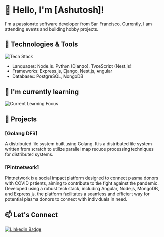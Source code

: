 # 👋 Hello, I'm [Ashutosh]!

I'm a passionate software developer from San Francisco. Currently, I am attending events and building hobby projects.

## 🔧 Technologies & Tools

![Tech Stack](https://img.shields.io/badge/Tech%20Stack-Node.js%20%7C%20Django%20%7C%20Nest.js%20%7C%20PostgreSQL%20%7C%20MongoDB%20%7C%20Angular-blue)

- Languages: Node.js, Python (Django), TypeScript (Nest.js)
- Frameworks: Express.js, Django, Nest.js, Angular
- Databases: PostgreSQL, MongoDB

## 🌱 I'm currently learning

![Current Learning Focus](https://img.shields.io/badge/Currently%20Learning-SystemDesign-red)

## 🚀 Projects

### [Golang DFS]

A distributed file system built using Golang. It is a distributed file system written from scratch to utilize parallel map reduce processing techniques for distributed systems.

### [Pintnetwork]

Pintnetwork is a social impact platform designed to connect plasma donors with COVID patients, aiming to contribute to the fight against the pandemic. Developed using a robust tech stack, including Angular, Node.js, MongoDB, and Express.js, the platform facilitates a seamless and efficient way for potential plasma donors to connect with individuals in need.






<!-- ## 📈 GitHub Stats

![GitHub Stats](https://github-readme-stats.vercel.app/api?username=delta619&show_icons=true&count_private=true&hide=contribs,prs&theme=radical) -->

## 📫 Let's Connect

[![Linkedin Badge](https://img.shields.io/badge/-ashutoshmalla-blue?style=flat-square&logo=Linkedin&logoColor=white&link=https://www.linkedin.com/in/ashutoshmalla/)](https://www.linkedin.com/in/ashutoshmalla/)

